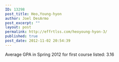 ```yaml
---
ID: 13298
post_title: Heo,Young-hyon
author: Joel DesArmo
post_excerpt: ""
layout: post
permalink: http://effrtlss.com/heoyoung-hyon-3/
published: true
post_date: 2012-11-02 20:54:39
---
```

<p>Average GPA in Spring 2012 for first course listed: 3.16</p>